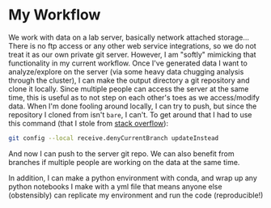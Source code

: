 ---
---
# My Workflow

We work with data on a lab server, basically network attached storage...
There is no ftp access or any other web service integrations, so we do not treat it as our own private git server.
However, I am "softly" mimicking that functionality in my current workflow.
Once I've generated data I want to analyze/explore on the server (via some heavy data chugging analysis through the cluster), I can make the output directory a git repository and clone it locally.
Since multiple people can access the server at the same time, this is useful as to not step on each other's toes as we access/modify data.
When I'm done fooling around locally, I can try to push, but since the repository I cloned from isn't `bare`, I can't.
To get around that I had to use this command (that I stole from [stack overflow]( https://stackoverflow.com/questions/1764380/how-to-push-to-a-non-bare-git-repository)):

```bash
git config --local receive.denyCurrentBranch updateInstead
```

And now I can push to the server git repo.
We can also benefit from branches if multiple people are working on the data at the same time.

In addition, I can make a python environment with conda, and wrap up any python notebooks I make with a yml file that means anyone else (obstensibly) can replicate my environment and run the code (reproducible!)
